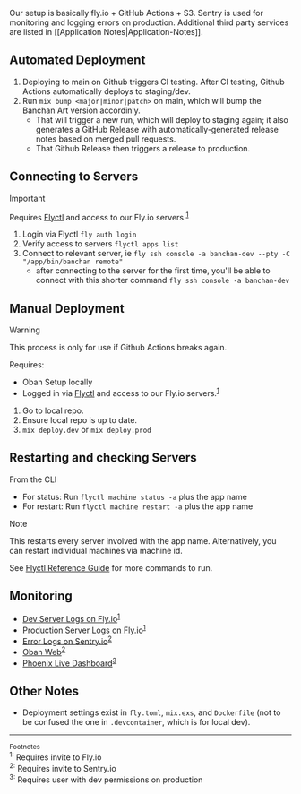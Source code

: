 Our setup is basically fly.io + GitHub Actions + S3. Sentry is used for monitoring and logging errors on production. Additional third party services are listed in \[[Application Notes|Application-Notes]].

## Automated Deployment
1.  Deploying to main on Github triggers CI testing. After CI testing, Github Actions automatically deploys to staging/dev.
2.  Run `mix bump <major|minor|patch>` on main, which will bump the Banchan Art version accordinly.
    -  That will trigger a new run, which will deploy to staging again; it also generates a GitHub Release with automatically-generated release notes based on merged pull requests.
    -  That Github Release then triggers a release to production.

## Connecting to Servers

> [!IMPORTANT]
> Requires [Flyctl](https://fly.io/docs/hands-on/install-flyctl/) and access to our Fly.io servers.<sup>[1](#footnote1)</sup>

1.  Login via Flyctl `fly auth login`
2.  Verify access to servers `flyctl apps list`
3.  Connect to relevant server, ie `fly ssh console -a banchan-dev --pty -C "/app/bin/banchan remote"`
    -   after connecting to the server for the first time, you'll be able to connect with this shorter command `fly ssh console -a banchan-dev`

## Manual Deployment
> [!WARNING]
> This process is only for use if Github Actions breaks again. 

Requires: 
- Oban Setup locally
- Logged in via [Flyctl](https://fly.io/docs/hands-on/install-flyctl/) and access to our Fly.io servers.<sup>[1](#footnote1)</sup>

1.  Go to local repo.
2.  Ensure local repo is up to date.
3.  `mix deploy.dev` or  `mix deploy.prod` 

## Restarting and checking Servers

From the CLI
- For status: Run `flyctl machine status -a` plus the app name
- For restart: Run `flyctl machine restart -a` plus the app name

> [!NOTE]
> This restarts every server involved with the app name. Alternatively, you can restart individual machines via machine id.

See [Flyctl Reference Guide](https://fly.io/docs/reference/) for more commands to run.

## Monitoring
-   [Dev Server Logs on Fly.io](https://fly.io/apps/banchan-dev/monitoring)<sup>[1](#footnote1)</sup>
-   [Production Server Logs on Fly.io](https://fly.io/apps/banchan-prod/monitoring)<sup>[1](#footnote1)</sup>
-   [Error Logs on Sentry.io](https://sentry.io/organizations/banchan-art/issues/)<sup>[2](#footnote2)</sup>
-   [Oban Web](https://banchan.art/admin/oban)<sup>[2](#footnote2)</sup>
-   [Phoenix Live Dashboard](https://banchan.art/admin/dashboard/home)<sup>[3](#footnote2)</sup>

## Other Notes
- Deployment settings exist in `fly.toml`, `mix.exs`, and `Dockerfile` (not to be confused the one in `.devcontainer`, which is for local dev).

---

<sup>Footnotes</sup> <br />
<sup><a name="footnote1">1:</a></sup> Requires invite to Fly.io <br/>
<sup><a name="footnote1">2:</a></sup> Requires invite to Sentry.io <br/>
<sup><a name="footnote2">3:</a></sup> Requires user with dev permissions on production




